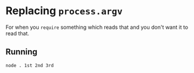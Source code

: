 # Replacing `process.argv`

For when you `require` something which reads that and you don't want it to read
that.

## Running

`node . 1st 2nd 3rd`
